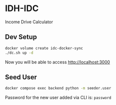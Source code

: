 # IDH-IDC

Income Drive Calculator

## Dev Setup

```bash
docker volume create idc-docker-sync
./dc.sh up -d
```

Now you will be able to access [http://localhost:3000](http://localhost:3000)

## Seed User

```bash
docker compose exec backend python -m seeder.user
```

Password for the new user added via CLI is: `password`
